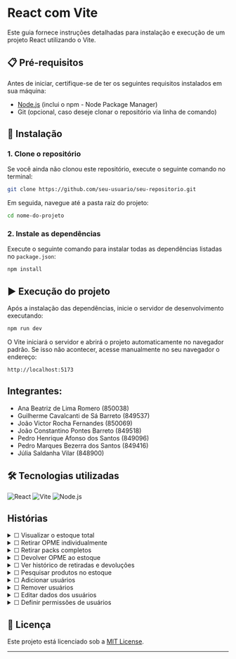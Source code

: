 # React com Vite

Este guia fornece instruções detalhadas para instalação e execução de um projeto React utilizando o Vite.

## 📋 Pré-requisitos
Antes de iniciar, certifique-se de ter os seguintes requisitos instalados em sua máquina:

- [Node.js](https://nodejs.org/en) (inclui o npm - Node Package Manager)
- Git (opcional, caso deseje clonar o repositório via linha de comando)

## 🚀 Instalação

### 1. Clone o repositório
Se você ainda não clonou este repositório, execute o seguinte comando no terminal:

```bash
git clone https://github.com/seu-usuario/seu-repositorio.git
```

Em seguida, navegue até a pasta raiz do projeto:

```bash
cd nome-do-projeto
```

### 2. Instale as dependências
Execute o seguinte comando para instalar todas as dependências listadas no `package.json`:

```bash
npm install
```

## ▶️ Execução do projeto

Após a instalação das dependências, inicie o servidor de desenvolvimento executando:

```bash
npm run dev
```

O Vite iniciará o servidor e abrirá o projeto automaticamente no navegador padrão.
Se isso não acontecer, acesse manualmente no seu navegador o endereço:

```
http://localhost:5173
```

## Integrantes:

- Ana Beatriz de Lima Romero (850038)
- Guilherme Cavalcanti de Sá Barreto (849537)
- João Victor Rocha Fernandes (850069)
- João Constantino Pontes Barreto (849518)
- Pedro Henrique Afonso dos Santos (849096)
- Pedro Marques Bezerra dos Santos (849416)
- Júlia Saldanha Vilar (848900)

## 🛠️ Tecnologias utilizadas
  
![React](https://img.shields.io/badge/react-20232A?style=for-the-badge&logo=react&logoColor=61DAFB)
![Vite](https://img.shields.io/badge/vite-646CFF?style=for-the-badge&logo=vite&logoColor=FFD62E)
![Node.js](https://img.shields.io/badge/node.js-393?style=for-the-badge&logo=node.js&logoColor=white)

  
## Histórias

<details>
  <summary>&#x2610; Visualizar o estoque total</summary>
  <br>
  
  __História__: "Como usuário,quero visualizar o estoque total de OPME e packs,para que eu possa saber a quantidade disponível."
  
  <br>

  __Confirmação__: 
  
  - O sistema deve exibir a quantidade total de OPME disponíveis.
  - O sistema deve exibir a quantidade de packs (caixas de 24 unidades).
  - Deve ser possível ver a última atualização do estoque.
  - Caso o estoque esteja abaixo de um limite mínimo, o sistema deve exibir um alerta.
  
  <br>

</details>

<details>
  <summary>&#x2610; Retirar OPME individualmente</summary>
  <br>
  
  __História__: "Como usuário, quero retirar OPME do estoque individualmente, para que eu possa utilizá-los conforme necessário."
  
  <br>

  __Confirmação__: 
  
- O sistema deve permitir selecionar a quantidade de OPME a serem retirados.
- O sistema deve atualizar automaticamente o estoque após a retirada.
- Deve haver uma confirmação antes da retirada para evitar erros.
- Se o usuário tentar retirar mais do que o disponível, o sistema deve exibir um aviso.

  
  <br>

</details>

<details>
  <summary>&#x2610; Retirar packs completos</summary>
  <br>
  
  __História__: "Como usuário, quero retirar packs completos de 24 OPME, para que eu possa facilitar o transporte e uso."
  
  <br>

  __Confirmação__: 
  
- O sistema deve permitir a retirada de packs inteiros (24 unidades por pack).
- O sistema deve atualizar o estoque corretamente, reduzindo os packs e a quantidadetotal de OPME.
- O sistema deve impedir a retirada de um pack se houver menos de 24 OPMEdisponíveis.
- O sistema deve exibir um aviso ao usuário caso o estoque esteja abaixo de um limite mínimo.

  <br>

</details>

<details>
  <summary>&#x2610; Devolver OPME ao estoque</summary>
  <br>
  
  __História__: "Como usuário, quero devolver OPME não utilizados ao estoque, para que a contagem do estoque permaneça precisa."
  
  <br>

  __Confirmação__: 
  
- O sistema deve permitir que o usuário informe a quantidade de OPME a serem devolvidos.
- O sistema deve atualizar automaticamente o estoque após a devolução.
- A devolução não pode ultrapassar a quantidade total disponível no sistema (não pode haver mais estoque do que o máximo permitido).
- Deve haver um histórico registrando todas as devoluções feitas pelos usuários.

  <br>

</details>

<details>
  <summary>&#x2610; Ver histórico de retiradas e devoluções</summary>
  <br>
  
  __História__: "Como usuário, quero ver um histórico das retiradas e devoluções, para que eu possa acompanhar mudanças no estoque."
  
  <br>

  __Confirmação__: 
  
- O sistema deve listar todas as retiradas e devoluções feitas.
- O histórico deve exibir data, horário, usuário e quantidade movimentada.
- O usuário deve conseguir filtrar o histórico por período de tempo e tipo de movimentação.
- Administradores devem conseguir ver o histórico de todos os usuários.

  <br>

</details>

<details>
  <summary>&#x2610;  Pesquisar produtos no estoque</summary>
  <br>
  
  __História__: "Como usuário, quero pesquisar produtos no estoque, para que eu possa localizar rapidamente a quantidade disponível"
  
  <br>

  __Confirmação__: 
  
- O sistema deve ter um campo de busca para localizar itens no estoque.
- A pesquisa deve exibir os resultados em tempo real conforme o usuário digita.
- O usuário deve conseguir filtrar a pesquisa por unidade ou pack.

  <br>

</details>
<details>
  <summary>&#x2610;  Adicionar usuários</summary>
  <br>
  
  __História__: "Como administrador, quero adicionar novos usuários ao sistema, para que eles possam acessar o controle de estoque."
  
  <br>

  __Confirmação__: 
  
- O sistema deve permitir a adição de novos usuários com nome, e-mail e tipo depermissão.
- O sistema deve enviar um e-mail de convite ao novo usuário.

  <br>

</details>
<details>
  <summary>&#x2610;  Remover usuários</summary>
  <br>
  
  __História__: "Como administrador, quero remover usuários do sistema, para que eu possa manter a segurança e controle de acessos."
  
  <br>

  __Confirmação__: 
  
- O administrador deve poder buscar e selecionar um usuário para remoção.
- O sistema deve pedir confirmação antes da exclusão.
- O usuário removido não deve conseguir acessar o sistema novamente.

  <br>

</details>
<details>
  <summary>&#x2610;  Editar dados dos usuários</summary>
  <br>
  
  __História__: "Como administrador, quero editar os dados dos usuários, para que eu possa corrigir informações ou atualizar permissões."
  
  <br>

  __Confirmação__: 
  
- O administrador deve poder alterar nome, e-mail e permissões do usuário.
- As alterações devem ser registradas no histórico do sistema.
- Se as permissões forem alteradas, o usuário deve ser notificado.

  <br>

</details>
<details>
  <summary>&#x2610;  Definir permissões de usuários</summary>
  <br>
  
  __História__: "Como administrador, quero definir permissões de usuários, para que eu possa restringir ou liberar acessos conforme a função."
  
  <br>

  __Confirmação__: 
  
- O sistema deve permitir que o administrador defina quais usuários podem ver e editar o
estoque.
- As permissões devem ser aplicadas imediatamente após a alteração.


  
  <br>

</details>


## 📜 Licença
Este projeto está licenciado sob a [MIT License](LICENSE).

---